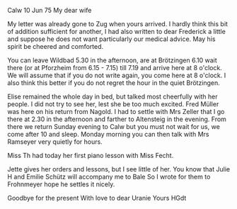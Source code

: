  Calw 10 Jun 75
My dear wife

My letter was already gone to Zug when yours arrived. I hardly think this bit of addition sufficient for another, I had also written to dear Frederick a little and suppose he does not want particularly our medical advice. May his spirit be cheered and comforted.

You can leave Wildbad 5.30 in the afternoon, are at Brötzingen 6.10 wait there (or at Pforzheim from 6.15 - 7.15) till 7.19 and arrive here at 8 o'clock. We will assume that if you do not write again, you come here at 8 o'clock. I also think this better if you do not regret the hour in the quiet Brötzingen.

Elise remained the whole day in bed, but talked most cheerfully with her people. I did not try to see her, lest she be too much excited. 
Fred Müller was here on his return from Nagold. I had to settle with Mrs Zeller that I go there at 2.30 in the afternoon and farther to Altensteig in the evening. From there we return Sunday evening to Calw but you must not wait for us, we come after 10 and sleep. Monday morning you can then talk with Mrs Ramseyer very quietly for hours.

Miss Th had today her first piano lesson with Miss Fecht.

Jette gives her orders and lessons, but I see little of her. You know that Julie H and Emilie Schütz will accompany me to Bale So I wrote for them to Frohnmeyer hope he settles it nicely.

Goodbye for the present With love to dear Uranie
 Yours HGdt
